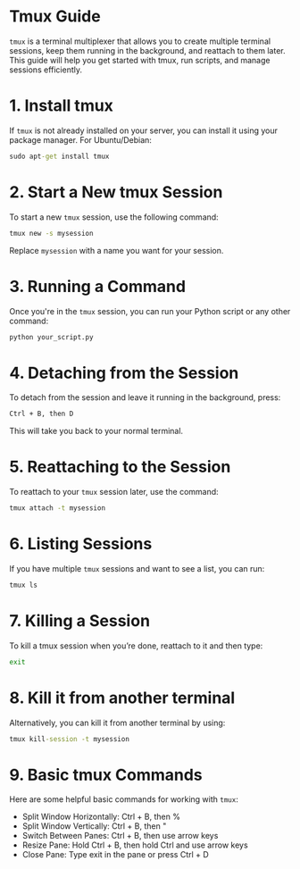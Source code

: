 # Tmux Guide
```tmux``` is a terminal multiplexer that allows you to create multiple terminal sessions, keep them running in the background, and reattach to them later. This guide will help you get started with tmux, run scripts, and manage sessions efficiently.

# 1. Install tmux
If ```tmux``` is not already installed on your server, you can install it using your package manager.
For Ubuntu/Debian:
```cmd
sudo apt-get install tmux
```

# 2. Start a New tmux Session
To start a new ```tmux``` session, use the following command:
```cmd
tmux new -s mysession
```

Replace ```mysession``` with a name you want for your session.

# 3. Running a Command
Once you're in the ```tmux``` session, you can run your Python script or any other command:
```cmd 
python your_script.py
```

# 4. Detaching from the Session
To detach from the session and leave it running in the background, press:
```cmd
Ctrl + B, then D
```
This will take you back to your normal terminal.


# 5. Reattaching to the Session
To reattach to your ```tmux``` session later, use the command:
```cmd
tmux attach -t mysession
```

# 6. Listing Sessions
If you have multiple ```tmux``` sessions and want to see a list, you can run:
```cmd 
tmux ls
```

# 7. Killing a Session
To kill a tmux session when you’re done, reattach to it and then type:
```cmd
exit
```
# 8. Kill it from another terminal
Alternatively, you can kill it from another terminal by using:
```cmd
tmux kill-session -t mysession
```

# 9. Basic tmux Commands
Here are some helpful basic commands for working with ```tmux```:
- Split Window Horizontally: Ctrl + B, then %
- Split Window Vertically: Ctrl + B, then "
- Switch Between Panes: Ctrl + B, then use arrow keys
- Resize Pane: Hold Ctrl + B, then hold Ctrl and use arrow keys
- Close Pane: Type exit in the pane or press Ctrl + D
